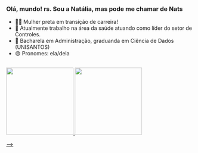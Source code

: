 ### Olá, mundo! rs. Sou a Natália, mas pode me chamar de Nats

- 💪🏾 Mulher preta em transição de carreira! 
- 🔭 Atualmente trabalho na área da saúde atuando como líder do setor de Controles.
- 🌱 Bacharela em Administração, graduanda em Ciência de Dados (UNISANTOS)
- 😄 Pronomes: ela/dela

##

 <div>
  <a href="https://linktr.ee/nsfoliveira">
  <img height="180em" src="https://github-readme-stats.vercel.app/api?username=nsfoliveira&show_icons=true&theme=gruvbox&include_all_commits=true&count_private=true"/>
  <img height="180em" src="https://github-readme-stats.vercel.app/api/top-langs/?username=nsfoliveira&layout=compact&langs_count=7&theme=gruvbox"/>
   </div>
 
-->
